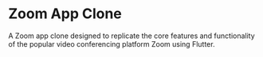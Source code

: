 # Zoom App Clone

A Zoom app clone designed to replicate the core features and functionality of the popular video conferencing platform Zoom using Flutter.
